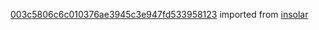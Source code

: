 [003c5806c6c010376ae3945c3e947fd533958123](https://github.com/insolar/insolar/commit/003c5806c6c010376ae3945c3e947fd533958123) imported from [insolar](https://github.com/insolar/insolar)
